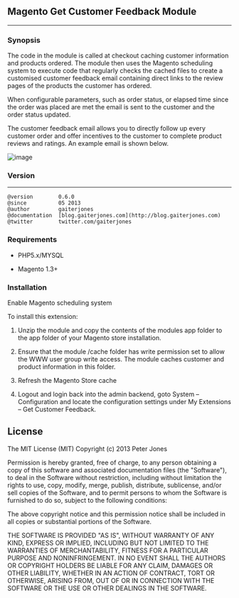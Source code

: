 ## Magento Get Customer Feedback Module
***

### Synopsis
The code in the module is called at checkout caching customer information and products ordered. The module then uses the Magento scheduling system to execute code that regularly checks the cached files to create a customised customer feedback email containing direct links to the review pages of the products the customer has ordered.

When configurable parameters, such as order status, or elapsed time since the order was placed are met the email is sent to the customer and the order status updated.

The customer feedback email allows you to directly follow up every customer order and offer incentives to the customer to complete product reviews and ratings. An example email is shown below.

![image](http://blog.gaiterjones.com/wp-content/uploads/2011/11/getcustomerfeedbackexampleemail1-620x571.jpg)

### Version
***
	@version		0.6.0
	@since			05 2013
	@author			gaiterjones
	@documentation	[blog.gaiterjones.com](http://blog.gaiterjones.com)
	@twitter		twitter.com/gaiterjones
	
### Requirements

* PHP5.x/MYSQL

* Magento 1.3+

### Installation

Enable Magento scheduling system

To install this extension:

1. Unzip the module and copy the contents of the modules app folder to the app folder of your Magento store installation.

2. Ensure that the module /cache folder has write permission set to allow the WWW user group write access. The module caches customer and product information in this folder.

3. Refresh the Magento Store cache

4. Logout and login back into the admin backend, goto System – Configuration and locate the configuration settings under My Extensions – Get Customer Feedback.
 

## License

The MIT License (MIT)
Copyright (c) 2013 Peter Jones

Permission is hereby granted, free of charge, to any person obtaining a copy of this software and associated documentation files (the "Software"), to deal in the Software without restriction, including without limitation the rights to use, copy, modify, merge, publish, distribute, sublicense, and/or sell copies of the Software, and to permit persons to whom the Software is furnished to do so, subject to the following conditions:

The above copyright notice and this permission notice shall be included in all copies or substantial portions of the Software.

THE SOFTWARE IS PROVIDED "AS IS", WITHOUT WARRANTY OF ANY KIND, EXPRESS OR IMPLIED, INCLUDING BUT NOT LIMITED TO THE WARRANTIES OF MERCHANTABILITY, FITNESS FOR A PARTICULAR PURPOSE AND NONINFRINGEMENT. IN NO EVENT SHALL THE AUTHORS OR COPYRIGHT HOLDERS BE LIABLE FOR ANY CLAIM, DAMAGES OR OTHER LIABILITY, WHETHER IN AN ACTION OF CONTRACT, TORT OR OTHERWISE, ARISING FROM, OUT OF OR IN CONNECTION WITH THE SOFTWARE OR THE USE OR OTHER DEALINGS IN THE SOFTWARE.
